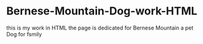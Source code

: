 # Bernese-Mountain-Dog-work-HTML
this is my work in HTML the page is dedicated for Bernese Mountain a pet Dog for fsmily
